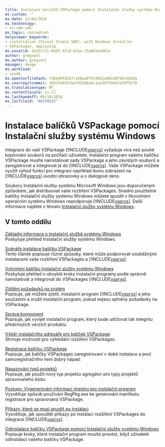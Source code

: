 ```yaml
---
title: Instalace balíčků VSPackage pomocí Instalační služby systému Windows | Dokumentace Microsoftu
ms.custom: ''
ms.date: 11/04/2016
ms.technology:
- vs-ide-sdk
ms.topic: conceptual
helpviewer_keywords:
- installation [Visual Studio SDK], with Windows Installer
- VSPackages, deploying
ms.assetid: 41d2c72c-0a97-4fcd-b3aa-33a8d3aa962a
author: gregvanl
ms.author: gregvanl
manager: douge
ms.workload:
- vssdk
ms.openlocfilehash: f3bb49f02b7c160aa879c0652a081d8fd6cb026a
ms.sourcegitcommit: 3dd15e019cba7d35dbabc1aa3bf55842a59f5278
ms.translationtype: MT
ms.contentlocale: cs-CZ
ms.lasthandoff: 09/19/2018
ms.locfileid: "46370533"
---
```

# <a name="installing-vspackages-with-windows-installer"></a>Instalace balíčků VSPackage pomocí Instalační služby systému Windows
Integrace do vaší VSPackage [!INCLUDE[vsprvs](../../code-quality/includes/vsprvs_md.md)] vyžaduje více než pouhé kopírování souborů na počítači uživatele. Instalační program vašeho balíčku VSPackage musíte nainstalovat sady VSPackage a jeho závislých souborů a zaregistrovat a integrovat je do [!INCLUDE[vsprvs](../../code-quality/includes/vsprvs_md.md)]. Vaše VSPackage můžete využít výhod funkcí pro integraci například ikonu zobrazení na [!INCLUDE[vsprvs](../../code-quality/includes/vsprvs_md.md)] úvodní obrazovky a o dialogové okno.  
  
 Soubory Instalační služby systému Microsoft Windows jsou doporučeným způsobem, jak distribuovat vaše rozšíření VSPackages. Snadno použitelné balíčky Instalační služby systému Windows můžete spustit v libovolném operačním systému Windows nepodporuje [!INCLUDE[vsprvs](../../code-quality/includes/vsprvs_md.md)]. Další informace najdete v tématu [Instalační služby systému Windows](https://msdn.microsoft.com/library/121be21b-b916-43e2-8f10-8b080516d2a0).  
  
## <a name="in-this-section"></a>V tomto oddílu  
 [Základní informace o Instalační službě systému Windows](../../extensibility/internals/windows-installer-basics.md)  
 Poskytuje přehled Instalační služby systému Windows.  
  
 [Scénáře instalace balíčku VSPackage](../../extensibility/internals/vspackage-setup-scenarios.md)  
 Tento článek popisuje různé způsoby, které může podporovat-souběžnými instalacemi vaše rozšíření VSPackages a [!INCLUDE[vsprvs](../../code-quality/includes/vsprvs_md.md)].  
  
 [Vytvoření balíčku Instalační služby systému Windows](../../extensibility/internals/authoring-a-windows-installer-package.md)  
 Poskytuje přehled o obvyklé kroky instalační programy podle správně nainstalovat a integrovat do VSPackages [!INCLUDE[vsprvs](../../code-quality/includes/vsprvs_md.md)].  
  
 [Zjištění požadavků na systém](../../extensibility/internals/detecting-system-requirements.md)  
 Popisuje, jak můžete zjistit, instalační program [!INCLUDE[vsprvs](../../code-quality/includes/vsprvs_md.md)] a jeho součástmi a zrušit instalační program, pokud nejsou splněny požadavky na VSPackage.  
  
 [Správa komponent](../../extensibility/internals/component-management.md)  
 Popisuje, jak vyvíjet instalační program, který bude udržovat tak integritu předchozích verzích produktu.  
  
 [Výběr instalačního adresáře pro balíček VSPackage](../../extensibility/internals/choosing-the-installation-directory-for-a-vspackage.md)  
 Shrnuje možnosti pro vyhledání rozšíření VSPackages.  
  
 [Registrace balíčku VSPackage](../../extensibility/internals/vspackage-registration.md)  
 Popisuje, jak balíčky VSPackages zaregistrovaní v době instalace a proč samoregistračního není dobrý nápad.  
  
 [Nasazování typů projektů](../../extensibility/internals/deploying-project-types.md)  
 Popisuje, jak použít nový typ projektu agregátor pro typy projektů spravovaného kódu.  
  
 [Postupy: Vygenerování informací registru pro instalační program ](../../extensibility/internals/how-to-generate-registry-information-for-an-installer.md)  
 Vysvětluje způsob používání RegPkg.exe ke generování manifestu registrace pro spravovaná VSPackage.  
  
 [Příkazy, které se musí spustit po instalaci](../../extensibility/internals/commands-that-must-be-run-after-installation.md)  
 Vysvětluje, jak spouštět příkazy po instalaci rozšíření VSPackages do integrace [!INCLUDE[vsprvs](../../code-quality/includes/vsprvs_md.md)].  
  
 [Odinstalace balíčku VSPackage pomocí Instalační služby systému Windows](../../extensibility/internals/uninstalling-a-vspackage-with-windows-installer.md)  
 Popisuje kroky, které instalační program musíte provést, když uživatelé odinstalaci vašeho balíčku VSPackage.  